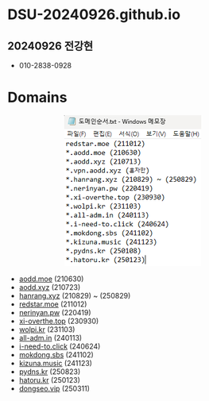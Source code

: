 # DSU-20240926.github.io

## 20240926 전강현

- 010-2838-0928

# Domains

<p align="center">
  <img src="https://github.com/DSU-20240926/DSU-20240926.github.io/blob/main/domains.png"/>
</p>

* <a href=https://aodd.moe>aodd.moe</a> (210630)
* <a href=https://aodd.xyz>aodd.xyz</a> (210723)
* <a href=https://hanrang.xyz>hanrang.xyz</a> (210829) ~ (250829)
* <a href=https://redstar.moe>redstar.moe</a> (211012)
* <a href=https://nerinyan.pw>nerinyan.pw</a> (220419)
* <a href=https://xi-overthe.top>xi-overthe.top</a> (230930)
* <a href=https://wolpi.kr>wolpi.kr</a> (231103)
* <a href=https://all-adm.in>all-adm.in</a> (240113)
* <a href=https://i-need-to.click>i-need-to.click</a> (240624)
* <a href=https://mokdong.sbs>mokdong.sbs</a> (241102)
* <a href=https://kizuna.music>kizuna.music</a> (241123)
* <a href=https://pydns.kr>pydns.kr</a> (250823)
* <a href=https://hatoru.kr>hatoru.kr</a> (250123)
* <a href=https://dongseo.vip>dongseo.vip</a> (250311)

